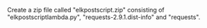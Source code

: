 Create a zip file called "elkpostscript.zip" consisting of "elkpostscriptlambda.py", "requests-2.9.1.dist-info" and "requests".